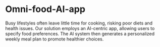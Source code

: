 # Omni-food-AI-app
Busy lifestyles often leave little time for cooking, risking poor diets and health issues. Our solution employs an AI-centric app, allowing users to specify food preferences. The AI system then generates a personalized weekly meal plan to promote healthier choices. 
